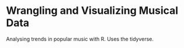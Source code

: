  # Wrangling and Visualizing Musical Data

Analysing trends in popular music with R. Uses the tidyverse.
